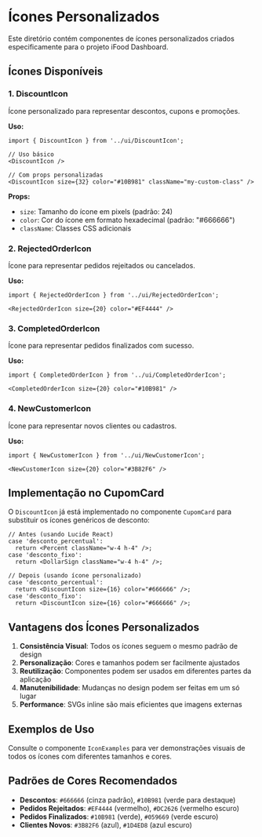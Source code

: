 # Ícones Personalizados

Este diretório contém componentes de ícones personalizados criados especificamente para o projeto iFood Dashboard.

## Ícones Disponíveis

### 1. DiscountIcon
Ícone personalizado para representar descontos, cupons e promoções.

**Uso:**
```tsx
import { DiscountIcon } from '../ui/DiscountIcon';

// Uso básico
<DiscountIcon />

// Com props personalizadas
<DiscountIcon size={32} color="#10B981" className="my-custom-class" />
```

**Props:**
- `size`: Tamanho do ícone em pixels (padrão: 24)
- `color`: Cor do ícone em formato hexadecimal (padrão: "#666666")
- `className`: Classes CSS adicionais

### 2. RejectedOrderIcon
Ícone para representar pedidos rejeitados ou cancelados.

**Uso:**
```tsx
import { RejectedOrderIcon } from '../ui/RejectedOrderIcon';

<RejectedOrderIcon size={20} color="#EF4444" />
```

### 3. CompletedOrderIcon
Ícone para representar pedidos finalizados com sucesso.

**Uso:**
```tsx
import { CompletedOrderIcon } from '../ui/CompletedOrderIcon';

<CompletedOrderIcon size={20} color="#10B981" />
```

### 4. NewCustomerIcon
Ícone para representar novos clientes ou cadastros.

**Uso:**
```tsx
import { NewCustomerIcon } from '../ui/NewCustomerIcon';

<NewCustomerIcon size={20} color="#3B82F6" />
```

## Implementação no CupomCard

O `DiscountIcon` já está implementado no componente `CupomCard` para substituir os ícones genéricos de desconto:

```tsx
// Antes (usando Lucide React)
case 'desconto_percentual':
  return <Percent className="w-4 h-4" />;
case 'desconto_fixo':
  return <DollarSign className="w-4 h-4" />;

// Depois (usando ícone personalizado)
case 'desconto_percentual':
  return <DiscountIcon size={16} color="#666666" />;
case 'desconto_fixo':
  return <DiscountIcon size={16} color="#666666" />;
```

## Vantagens dos Ícones Personalizados

1. **Consistência Visual**: Todos os ícones seguem o mesmo padrão de design
2. **Personalização**: Cores e tamanhos podem ser facilmente ajustados
3. **Reutilização**: Componentes podem ser usados em diferentes partes da aplicação
4. **Manutenibilidade**: Mudanças no design podem ser feitas em um só lugar
5. **Performance**: SVGs inline são mais eficientes que imagens externas

## Exemplos de Uso

Consulte o componente `IconExamples` para ver demonstrações visuais de todos os ícones com diferentes tamanhos e cores.

## Padrões de Cores Recomendados

- **Descontos**: `#666666` (cinza padrão), `#10B981` (verde para destaque)
- **Pedidos Rejeitados**: `#EF4444` (vermelho), `#DC2626` (vermelho escuro)
- **Pedidos Finalizados**: `#10B981` (verde), `#059669` (verde escuro)
- **Clientes Novos**: `#3B82F6` (azul), `#1D4ED8` (azul escuro)
